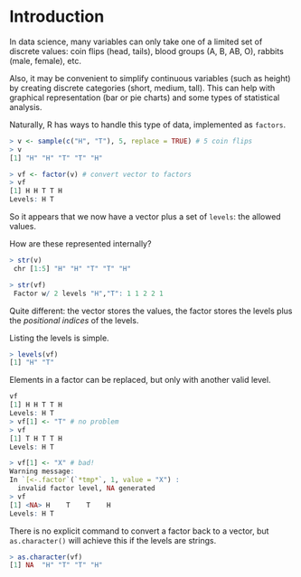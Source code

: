 # Introduction

In data science, many variables can only take one of a limited set of discrete values: coin flips (head, tails), blood groups (A, B, AB, O), rabbits (male, female), etc.

Also, it may be convenient to simplify continuous variables (such as height) by creating discrete categories (short, medium, tall). This can help with graphical representation (bar or pie charts) and some types of statistical analysis.

Naturally, R has ways to handle this type of data, implemented as `factors`.

```R
> v <- sample(c("H", "T"), 5, replace = TRUE) # 5 coin flips
> v
[1] "H" "H" "T" "T" "H"

> vf <- factor(v) # convert vector to factors
> vf
[1] H H T T H
Levels: H T
```

So it appears that we now have a vector plus a set of `levels`: the allowed values.

How are these represented internally?

```R
> str(v)
 chr [1:5] "H" "H" "T" "T" "H"

> str(vf)
 Factor w/ 2 levels "H","T": 1 1 2 2 1
 ```

 Quite different: the vector stores the values, the factor stores the levels plus the *positional indices* of the levels. 

 Listing the levels is simple.

 ```R
 > levels(vf)
[1] "H" "T"
```

Elements in a factor can be replaced, but only with another valid level.

```R
vf
[1] H H T T H
Levels: H T
> vf[1] <- "T" # no problem
> vf
[1] T H T T H
Levels: H T

> vf[1] <- "X" # bad!
Warning message:
In `[<-.factor`(`*tmp*`, 1, value = "X") :
  invalid factor level, NA generated
> vf
[1] <NA> H    T    T    H   
Levels: H T
```

There is no explicit command to convert a factor back to a vector, but `as.character()` will achieve this if the levels are strings.

```R
> as.character(vf)
[1] NA  "H" "T" "T" "H"
```
